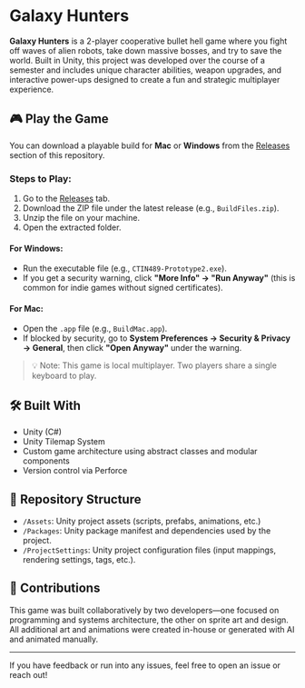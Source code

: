 # Galaxy Hunters

**Galaxy Hunters** is a 2-player cooperative bullet hell game where you fight off waves of alien robots, take down massive bosses, and try to save the world. Built in Unity, this project was developed over the course of a semester and includes unique character abilities, weapon upgrades, and interactive power-ups designed to create a fun and strategic multiplayer experience.

## 🎮 Play the Game

You can download a playable build for **Mac** or **Windows** from the [Releases](https://github.com/ncmarker/galaxyHunters/releases) section of this repository.

### Steps to Play:
1. Go to the [Releases](https://github.com/ncmarker/galaxyHunters/releases) tab.
2. Download the ZIP file under the latest release (e.g., `BuildFiles.zip`).
3. Unzip the file on your machine.
4. Open the extracted folder.

#### For **Windows**:
- Run the executable file (e.g., `CTIN489-Prototype2.exe`).
- If you get a security warning, click **"More Info" → "Run Anyway"** (this is common for indie games without signed certificates).

#### For **Mac**:
- Open the `.app` file (e.g., `BuildMac.app`).
- If blocked by security, go to **System Preferences → Security & Privacy → General**, then click **"Open Anyway"** under the warning.

> 💡 Note: This game is local multiplayer. Two players share a single keyboard to play.

## 🛠️ Built With

- Unity (C#)
- Unity Tilemap System
- Custom game architecture using abstract classes and modular components
- Version control via Perforce

## 📁 Repository Structure

- `/Assets`: Unity project assets (scripts, prefabs, animations, etc.)
- `/Packages`: Unity package manifest and dependencies used by the project.
- `/ProjectSettings`: Unity project configuration files (input mappings, rendering settings, tags, etc.).

## 🤝 Contributions

This game was built collaboratively by two developers—one focused on programming and systems architecture, the other on sprite art and design. All additional art and animations were created in-house or generated with AI and animated manually.

---

If you have feedback or run into any issues, feel free to open an issue or reach out!


